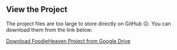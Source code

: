## View the Project
The project files are too large to store directly on GitHub ☹️. You can download them from the link below:

[Download FoodieHeaven Project from Google Drive](https://drive.google.com/file/d/1qAOdZlpeTMV6TWBkutgbNtPYUVk9siys/view?usp=sharing)
